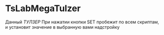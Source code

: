 # TsLabMegaTulzer
Данный *ТУЛЗЕР* При нажатии кнопки SET пробежит по всем скриптам, и установит значение в выбранную вами надстройку
